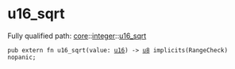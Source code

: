 # u16_sqrt

Fully qualified path: [core](./core.md)::[integer](./core-integer.md)::[u16_sqrt](./core-integer-u16_sqrt.md)

<pre><code class="language-cairo">pub extern fn u16_sqrt(value: <a href="core-integer-u16.html">u16</a>) -&gt; <a href="core-integer-u8.html">u8</a> implicits(RangeCheck) nopanic;</code></pre>

